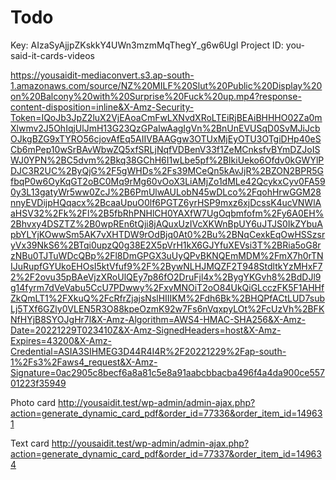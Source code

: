 # Todo

Key: AIzaSyAjjpZKskkY4UWn3mzmMqThegY_g6w6UgI
Project ID: you-said-it-cards-videos

https://yousaidit-mediaconvert.s3.ap-south-1.amazonaws.com/source/NZ%20MILF%20Slut%20Public%20Display%20on%20Balcony%20with%20Surprise%20Fuck%20up.mp4?response-content-disposition=inline&X-Amz-Security-Token=IQoJb3JpZ2luX2VjEAoaCmFwLXNvdXRoLTEiRjBEAiBHHHO02Za0mXlwmv2J5OhIqjUlJmH13G23QzGPaIwAagIgVn%2BnUnEVUSqD0SvMJiJcbOJkgBZG9xTYRO56cjovAfEq5AIIVBAAGgw3OTUxMjEyOTU3OTgiDHp40eSCb6mPep10wSrBAvWbwZQ5xfSRLjNqfVDBenV33f1ZeMCnksfvBYmDZJoISWJ0YPN%2BC5dvm%2Bkq38GChH6I1wLbe5pf%2BIkiUeko6Ofdv0kGWYlPDJC3R2UC%2ByQjG%2F5gWHDs%2Fs39MCeQn5kAvJjR%2BZON2BPR5GfbqP0w6OyKqGT2oBC0Mq9rMg60vOoX3LiAMjZo1dMLe42QcykxCyv0FA590y3L13gatyWr5ww0ZcJ%2B6PmUlwAULobN45wDLco%2FqohHrwGGM28nnyEVDijpHQqacx%2BcaaUpuO0lf6PGTZ6yrHSP9mxz6xjDcssK4ucVNWlAaHSV32%2Fk%2Fl%2B5fbRhPNHlCH0YAXfW7UgOqbmfofm%2Fy6A0EH%2Bhvxy4DSZTZ%2B0wpREn6tQji8jAQuxUzIVcXKWnBpUY6uJTJS0IkZYbuApbYLYjKOwwSm5AK7vXHTDW9rOdBjq0At0%2Bu%2BNqCexkEqOwHSSzsryVx39NkS6%2BTqi0upzQ0g38E2X5pVrH1kX6GJYfuXEVsi3T%2BRia5oG8rzNBu0TJTuWDcQBp%2Fl8DmGPGX3uUyQPvBKNQEmMDM%2FmX7h0rTNIJuRupfGYUkoEHOsI5ktVfuf9%2F%2BywNLHJMQZF2T948StdltkYzMHxF72%2F2ovu35pBAeVjzXRoUlQEy7p86fO2DruFjl4x%2BygYKGvh8%2BdDJl9g14fyrm7dVeVabu5CcU7PDwwy%2FxvMNOiT2oO84UkQiGLcczFK5F1AHHfZkQmLT1%2FXkuQ%2FcRfrZjajsNslHIIIKM%2Fdh6Bk%2BHQPfACtLUD7subLj5TXf6GZly0VLEN5R3O88kpeOzmK92w7Fs6nVqxpyLOt%2FcUzVh%2BFKNfHYjB8SYOJgHr7l&X-Amz-Algorithm=AWS4-HMAC-SHA256&X-Amz-Date=20221229T023410Z&X-Amz-SignedHeaders=host&X-Amz-Expires=43200&X-Amz-Credential=ASIA3SIHMEG3D44R4I4R%2F20221229%2Fap-south-1%2Fs3%2Faws4_request&X-Amz-Signature=0ac2905c8becf6a8a81c5e8a91aabcbbacba496f4a4da900ce55701223f35949

Photo card
http://yousaidit.test/wp-admin/admin-ajax.php?action=generate_dynamic_card_pdf&order_id=77336&order_item_id=149631

Text card
http://yousaidit.test/wp-admin/admin-ajax.php?action=generate_dynamic_card_pdf&order_id=77337&order_item_id=149634